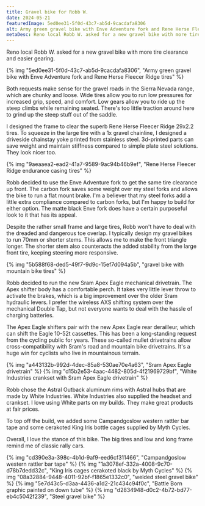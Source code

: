 ```yaml
---
title: Gravel bike for Robb W.
date: 2024-05-21
featuredImage: 5ed0ee31-5f0d-43c7-ab5d-9cacdafa8306
alt: Army green gravel bike with Enve Adventure fork and Rene Herse Fleecer Ridge tires
metaDesc: Reno local Robb W. asked for a new gravel bike with more tire clearance and easier gearing.
---
```


Reno local Robb W. asked for a new gravel bike with more tire clearance and easier gearing. 

{% img "5ed0ee31-5f0d-43c7-ab5d-9cacdafa8306", "Army green gravel bike with Enve Adventure fork and Rene Herse Fleecer Ridge tires" %}

Both requests make sense for the gravel roads in the Sierra Nevada range, which are chunky and loose. Wide tires allow you to run low pressures for increased grip, speed, and comfort. Low gears allow you to ride up the steep climbs while remaining seated. There's too little traction around here to grind up the steep stuff out of the saddle.

I designed the frame to clear the superb Rene Herse Fleecer Ridge 29x2.2 tires. To squeeze in the large tire with a 1x gravel chainline, I designed a driveside chainstay yoke printed from stainless steel. 3d-printed parts can save weight and maintain stiffness compared to simple plate steel solutions. They look nicer too. 

{% img "9aeaaea2-ead2-41a7-9589-9ac94b46b9ef", "Rene Herse Fleecer Ridge endurance casing tires" %}

Robb decided to use the Enve Adventure fork to get the same tire clearance up front. The carbon fork saves some weight over my steel forks and allows the bike to run a flat mount brake. I'm a believer that my steel forks add a little extra compliance compared to carbon forks, but I'm happy to build for either option. The matte black Enve fork does have a certain purposeful look to it that has its appeal.

Despite the rather small frame and large tires, Robb won't have to deal with the dreaded and dangerous toe overlap. I typically design my gravel bikes to run 70mm or shorter stems. This allows me to make the front triangle longer. The shorter stem also counteracts the added stability from the large front tire, keeping steering more responsive.

{% img "5b588f68-ded5-49f7-9d9c-15ef7d094a5b", "gravel bike with mountain bike tires" %}

Robb decided to run the new Sram Apex Eagle mechanical drivetrain. The Apex shifter body has a comfortable perch. It takes very little lever throw to activate the brakes, which is a big improvement over the older Sram hydraulic levers. I prefer the wireless AXS shifting system over the mechanical Double Tap, but not everyone wants to deal with the hassle of charging batteries.

The Apex Eagle shifters pair with the new Apex Eagle rear derailleur, which can shift the Eagle 10-52t cassettes. This has been a long-standing request from the cycling public for years. These so-called mullet drivetrains allow cross-compatibility with Sram's road and mountain bike drivetrains. It's a huge win for cyclists who live in mountainous terrain.

{% img "a443132b-992d-4dec-85a8-530ae70e4a63", "Sram Apex Eagle drivetrain" %}
{% img "d15b2e53-4aac-4482-805d-4f21969729bf", "White Industries crankset with Sram Apex Eagle drivetrain" %}

Robb chose the Astral Outback aluminum rims with Astral hubs that are made by White Industries. White Industries also supplied the headset and crankset. I love using White parts on my builds. They make great products at fair prices.

To top off the build, we added some Campandgoslow western rattler bar tape and some cerakoted King Iris bottle cages supplied by Myth Cycles.

Overall, I love the stance of this bike. The big tires and low and long frame remind me of classic rally cars. 

{% img "cd390e3a-398c-4b1d-9af9-eed6cf311466", "Campandgoslow western rattler bar tape" %}
{% img "1a3078ef-332a-4008-9c70-d78b7dedd32c", "King Iris cages cerakoted black by Myth Cycles" %}
{% img "08a32884-9448-4011-92bf-f1865e1332c0", "welded steel gravel bike" %}
{% img "5e7d43c5-d3aa-4436-a1d2-21c434c94f0c", "Battle Born graphic painted on down tube" %}
{% img "d2834948-d0c2-4b72-bd77-eb4c5042f239", "Steel gravel bike" %}



